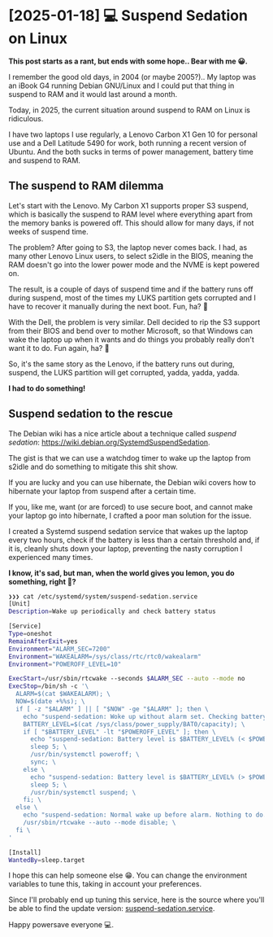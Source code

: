 # [2025-01-18] 💻 Suspend Sedation on Linux

**This post starts as a rant, but ends with some hope.. Bear with me 😀.**

I remember the good old days, in 2004 (or maybe 2005?).. My laptop was an iBook G4 running Debian GNU/Linux
and I could put that thing in suspend to RAM and it would last around a month.

Today, in 2025, the current situation around suspend to RAM on Linux is ridiculous.

I have two laptops I use regularly, a Lenovo Carbon X1 Gen 10 for personal use and a Dell Latitude 5490 for
work, both running a recent version of Ubuntu. And the both sucks in terms of power management, battery time
and suspend to RAM.

## The suspend to RAM dilemma

Let's start with the Lenovo. My Carbon X1 supports proper S3 suspend, which is basically the suspend to RAM level
where everything apart from the memory banks is powered off. This should allow for many days, if not weeks of suspend time.

The problem? After going to S3, the laptop never comes back. I had, as many other Lenovo Linux users, to select
s2idle in the BIOS, meaning the RAM doesn't go into the lower power mode and the NVME is kept powered on.

The result, is a couple of days of suspend time and if the battery runs off during suspend, most of the times my
LUKS partition gets corrupted and I have to recover it manually during the next boot. Fun, ha? 🤮

With the Dell, the problem is very similar. Dell decided to rip the S3 support from their BIOS and bend over to
mother Microsoft, so that Windows can wake the laptop up when it wants and do things you probably really don't want
it to do. Fun again, ha? 🤮

So, it's the same story as the Lenovo, if the battery runs out during, suspend, the LUKS partition will get corrupted,
yadda, yadda, yadda.

**I had to do something!**

## Suspend sedation to the rescue

The Debian wiki has a nice article about a technique called *suspend sedation*: https://wiki.debian.org/SystemdSuspendSedation.

The gist is that we can use a watchdog timer to wake up the laptop from s2idle and do something to mitigate this shit show.

If you are lucky and you can use hibernate, the Debian wiki covers how to hibernate your laptop from suspend after a certain time.

If you, like me, want (or are forced) to use secure boot, and cannot make your laptop go into hibernate, I crafted a poor man solution
for the issue.

I created a Systemd suspend sedation service that wakes up the laptop every two hours, check if the battery is less than a certain
threshold and, if it is, cleanly shuts down your laptop, preventing the nasty corruption I experienced many times.

**I know, it's sad, but man, when the world gives you lemon, you do something, right 🍋?**

```bash
❯❯❯ cat /etc/systemd/system/suspend-sedation.service
[Unit]
Description=Wake up periodically and check battery status

[Service]
Type=oneshot
RemainAfterExit=yes
Environment="ALARM_SEC=7200"
Environment="WAKEALARM=/sys/class/rtc/rtc0/wakealarm"
Environment="POWEROFF_LEVEL=10"

ExecStart=/usr/sbin/rtcwake --seconds $ALARM_SEC --auto --mode no
ExecStop=/bin/sh -c '\
  ALARM=$(cat $WAKEALARM); \
  NOW=$(date +%%s); \
  if [ -z "$ALARM" ] || [ "$NOW" -ge "$ALARM" ]; then \
    echo "suspend-sedation: Woke up without alarm set. Checking battery..."; \
    BATTERY_LEVEL=$(cat /sys/class/power_supply/BAT0/capacity); \
    if [ "$BATTERY_LEVEL" -lt "$POWEROFF_LEVEL" ]; then \
      echo "suspend-sedation: Battery level is $BATTERY_LEVEL% (< $POWEROFF_LEVEL%). Shutting down..."; \
      sleep 5; \
      /usr/bin/systemctl poweroff; \
      sync; \
    else \
      echo "suspend-sedation: Battery level is $BATTERY_LEVEL% (> $POWEROFF_LEVEL%). Suspending again..."; \
      sleep 5; \
      /usr/bin/systemctl suspend; \
    fi; \
  else \
    echo "suspend-sedation: Normal wake up before alarm. Nothing to do..."; \
    /usr/sbin/rtcwake --auto --mode disable; \
  fi \
'

[Install]
WantedBy=sleep.target
```

I hope this can help someone else 😁. You can change the environment variables to tune this, taking in account your preferences.

Since I'll probably end up tuning this service, here is the source where you'll be able to find the update version: [suspend-sedation.service](https://github.com/crisidev/dotfiles/blob/main/system/etc/systemd/system/suspend-sedation.service).

Happy powersave everyone 💻.
